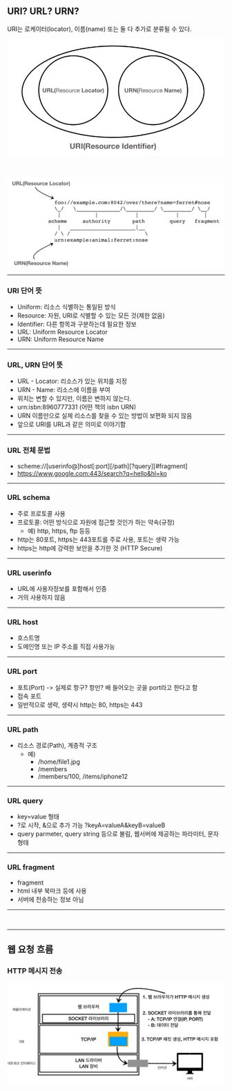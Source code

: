 ## URI? URL? URN?

URI는 로케이터(locator), 이름(name) 또는 둘 다 추가로 분류될 수 있다.

![Alt text](image.png)

<br>

![Alt text](image2.png)

---

### URI 단어 뜻

- Uniform: 리소스 식별하는 통일된 방식
- Resource: 자원, URI로 식별할 수 있는 모든 것(제한 없음)
- Identifier: 다른 항목과 구분하는데 필요한 정보
- URL: Uniform Resource Locator
- URN: Uniform Resource Name

---

### URL, URN 단어 뜻

- URL - Locator: 리소스가 있는 위치를 지정
- URN - Name: 리소스에 이름을 부여
- 위치는 변할 수 있지만, 이름은 변하지 않는다.
- urn:isbn:8960777331 (어떤 책의 isbn URN)
- URN 이름만으로 실제 리소스를 찾을 수 있는 방법이 보편화 되지 않음
- 앞으로 URI를 URL과 같은 의미로 이야기함

---

### URL 전체 문법

- scheme://[userinfo@]host[:port][/path][?query][#fragment]
- https://www.google.com:443/search?q=hello&hl=ko

---

### URL schema

- 주로 프로토콜 사용
- 프로토콜: 어떤 방식으로 자원에 접근할 것인가 하는 약속(규정)
  - 예) http, https, ftp 등등
- http는 80포트, https는 443포트를 주로 사용, 포트는 생략 가능
- https는 http에 강력한 보안을 추가한 것 (HTTP Secure)

---

### URL userinfo

- URL에 사용자정보를 포함해서 인증
- 거의 사용하지 않음

---

### URL host

- 호스트명
- 도메인명 또는 IP 주소를 직접 사용가능

---

### URL port

- 포트(Port) -> 실제로 항구? 항만? 배 들어오는 곳을 port라고 한다고 함
- 접속 포트
- 일반적으로 생략, 생략시 http는 80, https는 443

---

### URL path

- 리소스 경로(Path), 계층적 구조
  - 예)
    - /home/file1.jpg
    - /members
    - /members/100, /items/iphone12

---

### URL query

- key=value 형태
- ?로 시작, &으로 추가 가능 ?keyA=valueA&keyB=valueB
- query parmeter, query string 등으로 불림, 웹서버에 제공하는 파라미터, 문자 형태

---

### URL fragment

- fragment
- html 내부 북마크 등에 사용
- 서버에 전송하는 정보 아님

---

<br>

---

## 웹 요청 흐름

### HTTP 메시지 전송

![Alt text](image-1.png)
